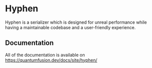 # Hyphen
Hyphen is a serializer which is designed for unreal performance while having a maintainable codebase and a user-friendly experience. 

## Documentation 
All of the documentation is available on
https://quantumfusion.dev/docs/site/hyphen/
